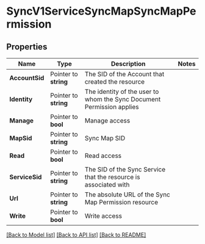 # SyncV1ServiceSyncMapSyncMapPermission

## Properties
Name | Type | Description | Notes
------------ | ------------- | ------------- | -------------
**AccountSid** | Pointer to **string** | The SID of the Account that created the resource |
**Identity** | Pointer to **string** | The identity of the user to whom the Sync Document Permission applies |
**Manage** | Pointer to **bool** | Manage access |
**MapSid** | Pointer to **string** | Sync Map SID |
**Read** | Pointer to **bool** | Read access |
**ServiceSid** | Pointer to **string** | The SID of the Sync Service that the resource is associated with |
**Url** | Pointer to **string** | The absolute URL of the Sync Map Permission resource |
**Write** | Pointer to **bool** | Write access |

[[Back to Model list]](../README.md#documentation-for-models) [[Back to API list]](../README.md#documentation-for-api-endpoints) [[Back to README]](../README.md)


